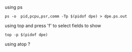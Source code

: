 using ps
```
ps -o  pid,pcpu,psr,comm -Tp $(pidof dpe) > dpe.ps.out
```
using top and press 'f' to select fields to show
```
top -p $(pidof dpe)
```
using atop ?
